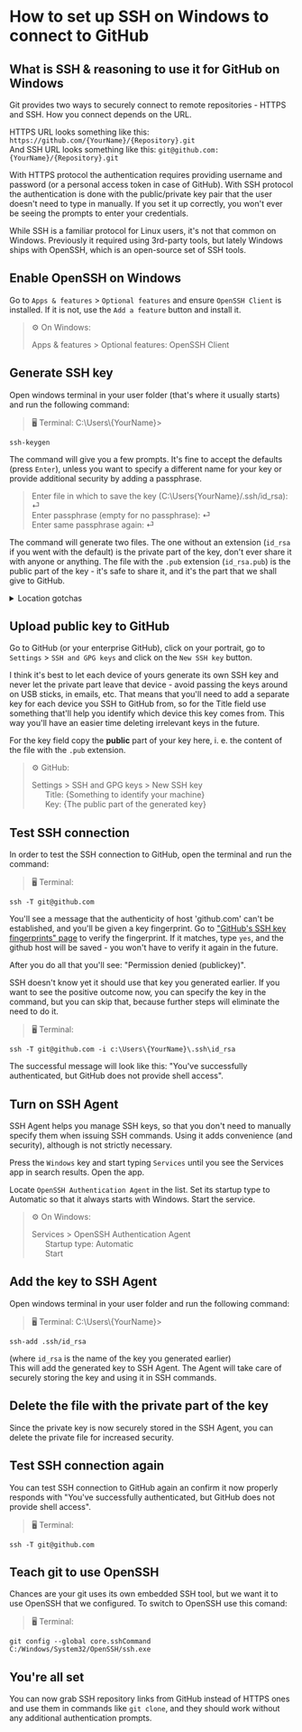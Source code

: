 # How to set up SSH on Windows to connect to GitHub

## What is SSH & reasoning to use it for GitHub on Windows

Git provides two ways to securely connect to remote repositories - HTTPS and SSH. How you connect depends on the URL.

HTTPS URL looks something like this: `https://github.com/{YourName}/{Repository}.git`  
And SSH URL looks something like this: `git@github.com:{YourName}/{Repository}.git`

With HTTPS protocol the authentication requires providing username and password (or a personal access token in case of GitHub).
With SSH protocol the authentication is done with the public/private key pair that the user doesn't need to type in manually. If you set it up correctly, you won't ever be seeing the prompts to enter your credentials.

While SSH is a familiar protocol for Linux users, it's not that common on Windows. Previously it required using 3rd-party tools, but lately Windows ships with OpenSSH, which is an open-source set of SSH tools.


## Enable OpenSSH on Windows

Go to `Apps & features` > `Optional features` and ensure `OpenSSH Client` is installed. If it is not, use the `Add a feature` button and install it.

> ⚙️ On Windows:  
>  
> Apps & features > Optional features: OpenSSH Client


## Generate SSH key

Open windows terminal in your user folder (that's where it usually starts) and run the following command:

> 🖥️ Terminal: C:\Users\\{YourName}>
```
ssh-keygen
```
The command will give you a few prompts. It's fine to accept the defaults (press `Enter`), unless you want to specify a different name for your key or provide additional security by adding a passphrase.

> Enter file in which to save the key (C:\Users\{YourName}/.ssh/id_rsa): ⏎  
> Enter passphrase (empty for no passphrase): ⏎  
> Enter same passphrase again: ⏎  

The command will generate two files. The one without an extension (`id_rsa` if you went with the default) is the private part of the key, don't ever share it with anyone or anything. The file with the `.pub` extension (`id_rsa.pub`) is the public part of the key - it's safe to share it, and it's the part that we shall give to GitHub.

<details>
<summary>Location gotchas</summary>

`%USERPROFILE%/.ssh` is the default location for SSH keys. If you've never generated SSH keys before, the `.ssh` folder probably doesnt exist yet.

If the `.ssh` folder doesn't exist and you answer to the location prompt with a relative path like `.ssh/github_rsa`, you'll likely get the error: 
> "Saving key ".ssh/github_rsa" failed: No such file or directory"

One possible solution is to copy the suggested location exactly only replacing the file name, leaving the slashes as they are: `C:\Users\{YourName}/.ssh/github_rsa`. This will create the missing folder in the process. Or, you can create the `.ssh` folder manually, or accept the defaults and then delete the generated key and re-run with the relative path.

I'm not sure what's going on with path resolution here. It's weird.
</details>


## Upload public key to GitHub

Go to GitHub (or your enterprise GitHub), click on your portrait, go to `Settings` > `SSH and GPG keys` and click on the `New SSH key` button. 

I think it's best to let each device of yours generate its own SSH key and never let the private part leave that device - avoid passing the keys around on USB sticks, in emails, etc. That means that you'll need to add a separate key for each device you SSH to GitHub from, so for the Title field use something that'll help you identify which device this key comes from. This way you'll have an easier time deleting irrelevant keys in the future.

For the key field copy the **public** part of your key here, i. e. the content of the file with the `.pub` extension.

> ⚙️ GitHub:  
>  
> Settings > SSH and GPG keys > New SSH key  
> &nbsp;&nbsp;&nbsp;&nbsp;&nbsp;&nbsp;Title: {Something to identify your machine}  
> &nbsp;&nbsp;&nbsp;&nbsp;&nbsp;&nbsp;Key: {The public part of the generated key}  


## Test SSH connection

In order to test the SSH connection to GitHub, open the terminal and run the command:
> 🖥️ Terminal: 
```
ssh -T git@github.com
```

You'll see a message that the authenticity of host 'github.com' can't be established, and you'll be given a key fingerprint. Go to ["GitHub's SSH key fingerprints" page](https://docs.github.com/en/authentication/keeping-your-account-and-data-secure/githubs-ssh-key-fingerprints) to verify the fingerprint. If it matches, type `yes`, and the github host will be saved - you won't have to verify it again in the future.

After you do all that you'll see: "Permission denied (publickey)". 

SSH doesn't know yet it should use that key you generated earlier. If you want to see the positive outcome now, you can specify the key in the command, but you can skip that, because further steps will eliminate the need to do it.
> 🖥️ Terminal: 
```
ssh -T git@github.com -i c:\Users\{YourName}\.ssh\id_rsa
```

The successful message will look like this: "You've successfully authenticated, but GitHub does not provide shell access".


## Turn on SSH Agent
SSH Agent helps you manage SSH keys, so that you don't need to manually specify them when issuing SSH commands. Using it adds convenience (and security), although is not strictly necessary.

Press the `Windows` key and start typing `Services` until you see the Services app in search results. Open the app. 

Locate `OpenSSH Authentication Agent` in the list. Set its startup type to Automatic so that it always starts with Windows. Start the service.

> ⚙️ On Windows:  
>  
> Services > OpenSSH Authentication Agent  
> &nbsp;&nbsp;&nbsp;&nbsp;&nbsp;&nbsp;Startup type: Automatic  
> &nbsp;&nbsp;&nbsp;&nbsp;&nbsp;&nbsp;Start


## Add the key to SSH Agent
Open windows terminal in your user folder and run the following command:
> 🖥️ Terminal: C:\Users\\{YourName}>
```
ssh-add .ssh/id_rsa
```
(where `id_rsa` is the name of the key you generated earlier)  
This will add the generated key to SSH Agent. The Agent will take care of securely storing the key and using it in SSH commands.


## Delete the file with the private part of the key

Since the private key is now securely stored in the SSH Agent, you can delete the private file for increased security.


## Test SSH connection again
You can test SSH connection to GitHub again an confirm it now properly responds with "You've successfully authenticated, but GitHub does not provide shell access".

> 🖥️ Terminal: 
```
ssh -T git@github.com
```


## Teach git to use OpenSSH

Chances are your git uses its own embedded SSH tool, but we want it to use OpenSSH that we configured. To switch to OpenSSH use this comand:
> 🖥️ Terminal: 
```
git config --global core.sshCommand C:/Windows/System32/OpenSSH/ssh.exe
```


## You're all set

You can now grab SSH repository links from GitHub instead of HTTPS ones and use them in commands like `git clone`, and they should work without any additional authentication prompts.
